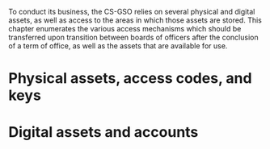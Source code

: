 To conduct its business, the CS-GSO relies on several physical and digital
assets, as well as access to the areas in which those assets are stored.  This
chapter enumerates the various access mechanisms which should be transferred
upon transition between boards of officers after the conclusion of a term of
office, as well as the assets that are available for use.

# Physical assets, access codes, and keys

# Digital assets and accounts

